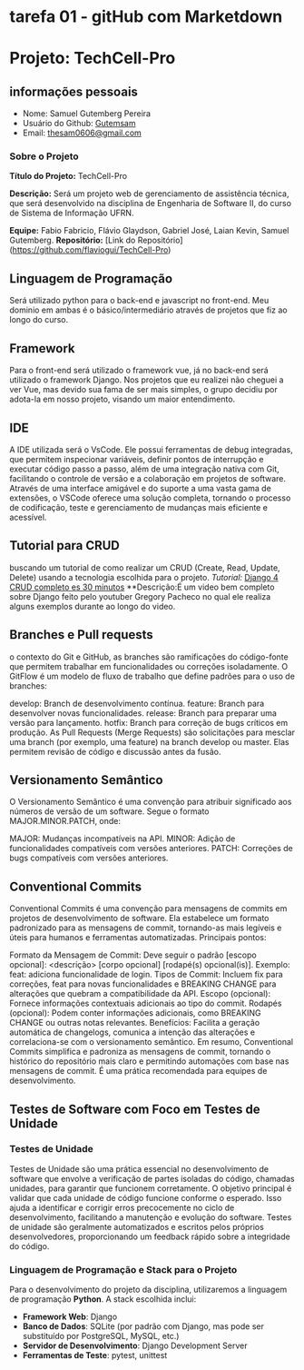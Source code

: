 # tarefa 01 - gitHub com Marketdown
# Projeto: TechCell-Pro

## informações pessoais
- Nome: Samuel Gutemberg Pereira
- Usuário do Github: [Gutemsam](https://github.com/gutemsam)
- Email: <thesam0606@gmail.com>
  
### Sobre o Projeto

**Título do Projeto:** TechCell-Pro

**Descrição:** Será um projeto web de gerenciamento de assistência técnica, que será desenvolvido na disciplina de Engenharia de Software II, do curso de Sistema de Informação UFRN.

**Equipe:** Fabio Fabricio, Flávio Glaydson, Gabriel José, Laian Kevin, Samuel Gutemberg.
**Repositório:** [Link do Repositório] (https://github.com/flaviogui/TechCell-Pro)

## Linguagem de Programação

Será utilizado python para o back-end e javascript no front-end. Meu dominio em ambas é o básico/intermediário através de projetos que fiz ao longo do curso.

## Framework

Para o front-end será utilizado o framework vue, já no back-end será utilizado o framework Django. Nos projetos que eu realizei não cheguei a ver Vue, mas devido sua fama de ser mais simples, o grupo decidiu por adota-la em nosso projeto, visando um maior entendimento.

## IDE 
A IDE utilizada será o VsCode. Ele possui ferramentas de debug integradas, que permitem inspecionar variáveis, definir pontos de interrupção e executar código passo a passo, além de uma integração nativa com Git, facilitando o controle de versão e a colaboração em projetos de software. Através de uma interface amigável e do suporte a uma vasta gama de extensões, o VSCode oferece uma solução completa, tornando o processo de codificação, teste e gerenciamento de mudanças mais eficiente e acessível.

## Tutorial para CRUD

buscando um tutorial de como realizar um CRUD (Create, Read, Update, Delete) usando a tecnologia escolhida para o projeto.
*Tutorial:* [Django 4 CRUD completo es 30 minutos](https://youtu.be/GGBzMpIAgz4?si=3uraYG1RGkkogVAa) **Descrição:É um video bem completo sobre Django feito pelo youtuber Gregory Pacheco no qual ele realiza alguns exemplos durante ao longo do video.


## Branches e Pull requests

o contexto do Git e GitHub, as branches são ramificações do código-fonte que permitem trabalhar em funcionalidades ou correções isoladamente. O GitFlow é um modelo de fluxo de trabalho que define padrões para o uso de branches:

develop: Branch de desenvolvimento contínua.
feature: Branch para desenvolver novas funcionalidades.
release: Branch para preparar uma versão para lançamento.
hotfix: Branch para correção de bugs críticos em produção.
As Pull Requests (Merge Requests) são solicitações para mesclar uma branch (por exemplo, uma feature) na branch develop ou master. Elas permitem revisão de código e discussão antes da fusão.

## Versionamento Semântico
O Versionamento Semântico é uma convenção para atribuir significado aos números de versão de um software. Segue o formato MAJOR.MINOR.PATCH, onde:

MAJOR: Mudanças incompatíveis na API.
MINOR: Adição de funcionalidades compatíveis com versões anteriores.
PATCH: Correções de bugs compatíveis com versões anteriores.

## Conventional Commits
Conventional Commits é uma convenção para mensagens de commits em projetos de desenvolvimento de software. Ela estabelece um formato padronizado para as mensagens de commit, tornando-as mais legíveis e úteis para humanos e ferramentas automatizadas. Principais pontos:

Formato da Mensagem de Commit: Deve seguir o padrão <tipo>[escopo opcional]: <descrição> [corpo opcional] [rodapé(s) opcional(is)].
Exemplo: feat: adiciona funcionalidade de login.
Tipos de Commit: Incluem fix para correções, feat para novas funcionalidades e BREAKING CHANGE para alterações que quebram a compatibilidade da API.
Escopo (opcional): Fornece informações contextuais adicionais ao tipo do commit.
Rodapés (opcional): Podem conter informações adicionais, como BREAKING CHANGE ou outras notas relevantes.
Benefícios: Facilita a geração automática de changelogs, comunica a intenção das alterações e correlaciona-se com o versionamento semântico.
Em resumo, Conventional Commits simplifica e padroniza as mensagens de commit, tornando o histórico do repositório mais claro e permitindo automações com base nas mensagens de commit. É uma prática recomendada para equipes de desenvolvimento.


## Testes de Software com Foco em Testes de Unidade

### Testes de Unidade

Testes de Unidade são uma prática essencial no desenvolvimento de software que envolve a verificação de partes isoladas do código, chamadas unidades, para garantir que funcionem corretamente. O objetivo principal é validar que cada unidade de código funcione conforme o esperado. Isso ajuda a identificar e corrigir erros precocemente no ciclo de desenvolvimento, facilitando a manutenção e evolução do software. Testes de unidade são geralmente automatizados e escritos pelos próprios desenvolvedores, proporcionando um feedback rápido sobre a integridade do código.

### Linguagem de Programação e Stack para o Projeto

Para o desenvolvimento do projeto da disciplina, utilizaremos a linguagem de programação **Python**. A stack escolhida inclui:

- **Framework Web**: Django
- **Banco de Dados**: SQLite (por padrão com Django, mas pode ser substituído por PostgreSQL, MySQL, etc.)
- **Servidor de Desenvolvimento**: Django Development Server
- **Ferramentas de Teste**: pytest, unittest

